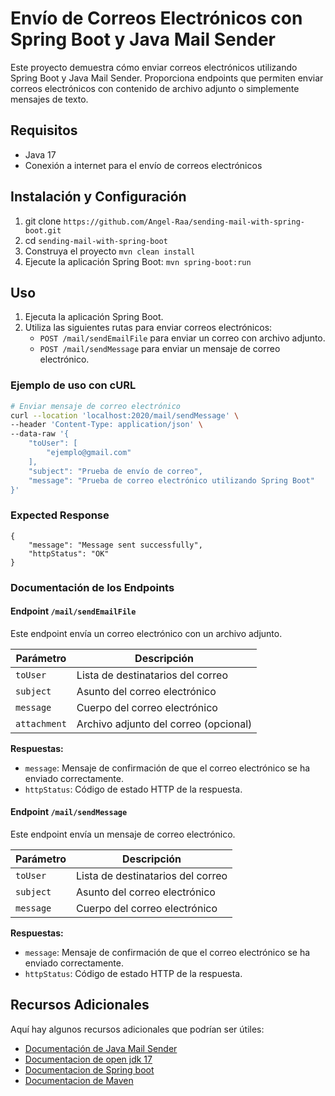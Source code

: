 # Envío de Correos Electrónicos con Spring Boot y Java Mail Sender

Este proyecto demuestra cómo enviar correos electrónicos utilizando Spring Boot y Java Mail Sender. Proporciona endpoints que permiten enviar correos electrónicos con contenido de archivo adjunto o simplemente mensajes de texto.

## Requisitos

- Java 17
- Conexión a internet para el envío de correos electrónicos

## Instalación y Configuración

1. git clone `https://github.com/Angel-Raa/sending-mail-with-spring-boot.git`
2. cd `sending-mail-with-spring-boot`
3. Construya el proyecto `mvn clean install`
4. Ejecute la aplicación Spring Boot: `mvn spring-boot:run`
   

## Uso

1. Ejecuta la aplicación Spring Boot.
2. Utiliza las siguientes rutas para enviar correos electrónicos:
   - `POST /mail/sendEmailFile` para enviar un correo con archivo adjunto.
   - `POST /mail/sendMessage` para enviar un mensaje de correo electrónico.

### Ejemplo de uso con cURL

```bash
# Enviar mensaje de correo electrónico
curl --location 'localhost:2020/mail/sendMessage' \
--header 'Content-Type: application/json' \
--data-raw '{
    "toUser": [
        "ejemplo@gmail.com"
    ],
    "subject": "Prueba de envío de correo",
    "message": "Prueba de correo electrónico utilizando Spring Boot"
}'
```
### Expected Response
```
{
    "message": "Message sent successfully",
    "httpStatus": "OK"
}
```

### Documentación de los Endpoints

#### Endpoint `/mail/sendEmailFile`

Este endpoint envía un correo electrónico con un archivo adjunto.


| Parámetro    | Descripción                          |
|--------------|--------------------------------------|
| `toUser`     | Lista de destinatarios del correo    |
| `subject`    | Asunto del correo electrónico        |
| `message`    | Cuerpo del correo electrónico        |
| `attachment` | Archivo adjunto del correo (opcional)|

**Respuestas:**

- `message`: Mensaje de confirmación de que el correo electrónico se ha enviado correctamente.
- `httpStatus`: Código de estado HTTP de la respuesta.

#### Endpoint `/mail/sendMessage`

Este endpoint envía un mensaje de correo electrónico.

| Parámetro    | Descripción                          |
|--------------|--------------------------------------|
| `toUser`     | Lista de destinatarios del correo    |
| `subject`    | Asunto del correo electrónico        |
| `message`    | Cuerpo del correo electrónico        |

**Respuestas:**

- `message`: Mensaje de confirmación de que el correo electrónico se ha enviado correctamente.
- `httpStatus`: Código de estado HTTP de la respuesta.

## Recursos Adicionales

Aquí hay algunos recursos adicionales que podrían ser útiles:

- [Documentación de  Java Mail Sender](https://docs.spring.io/spring-framework/docs/current/javadoc-api/org/springframework/mail/javamail/JavaMailSender.html)
- [Documentacion de open jdk 17](https://docs.oracle.com/en/java/javase/17/docs/api/)
- [Documentacion de Spring boot](https://docs.spring.io/spring-boot/docs/current/reference/htmlsingle/)
- [Documentacion de Maven](https://maven.apache.org/guides/getting-started/)
